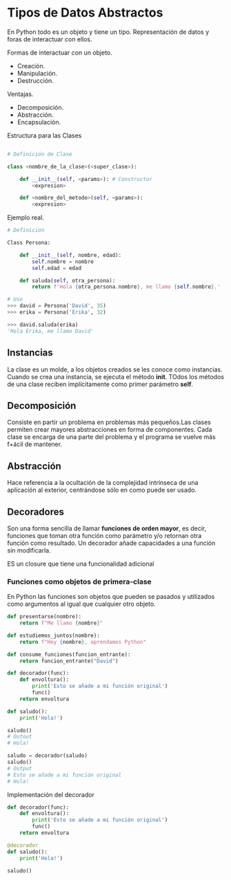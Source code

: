 # Tipos de Datos Abstractos

En Python todo es un objeto y tiene un tipo. Representación de datos y foras de interactuar con ellos.

Formas de interactuar con un objeto.

* Creación.
* Manipulación.
* Destrucción.

Ventajas.

* Decomposición.
* Abstracción.
* Encapsulación.

Estructura para las Clases

```python

# Definición de Clase

class <nombre_de_la_clase>(<super_clase>):

    def __init__(self, <params>): # Constructor
        <expresion>

    def <nombre_del_metodo>(self, <params>):
        <expresion>

```

Ejemplo real.

```python
# Definicion

Class Persona:

    def __init__(self, nombre, edad):
        self.nombre = nombre
        self.edad = edad

    def saluda(self, otra_persona):
        return f'Hola {otra_persona.nombre}, me llamo {self.nombre}.'

# Uso
>>> david = Persona('David', 35)
>>> erika = Persona('Erika', 32)

>>> david.saluda(erika)
'Hola Erika, me llamo David'

```

## Instancias

La clase es un molde, a los objetos creados se les conoce como instancias. Cuando se crea una instancia, se ejecuta el método __init__. TOdos los métodos de una clase reciben implícitamente como primer parámetro **self**.

## Decomposición

Consiste en partir un problema en problemas más pequeños.Las clases permiten crear mayores abstracciones en forma de componentes. Cada clase se encarga de una parte del problema y el programa se vuelve más f+ácil de mantener.

## Abstracción

Hace referencia a la ocultación de la complejidad intrínseca de una aplicación al exterior, centrándose sólo en como puede ser usado.


## Decoradores

Son una forma sencilla de llamar **funciones de orden mayor**, es decir, funciones que toman otra función como parámetro y/o retornan otra función como resultado. Un decorador añade capacidades a una función sin modificarla.

ES un closure que tiene una funcionalidad adicional

### Funciones como objetos de primera-clase

En Python las funciones son objetos que pueden se pasados y utilizados como argumentos al igual que cualquier otro objeto.

```python
def presentarse(nombre):
    return f"Me llamo {nombre}"

def estudiemos_juntos(nombre):
    return f"Hey {nombre}, aprendamos Python"

def consume_funciones(funcion_entrante):
    return funcion_entrante("David")
```

```python
def decorador(func):
    def envoltura():
        print('Esto se añade a mi función original')
        func()
    return envoltura

def saludo():
    print('Hola!')

saludo()
# Outout
# Hola!

saludo = decorador(saludo)
saludo()
# Output
# Esto se añade a mi función original
# Hola!
```


Implementación del decorador
```python
def decorador(func):
    def envoltura():
        print('Esto se añade a mi función original')
        func()
    return envoltura

@decorador
def saludo():
    print('Hola!')

saludo()
```